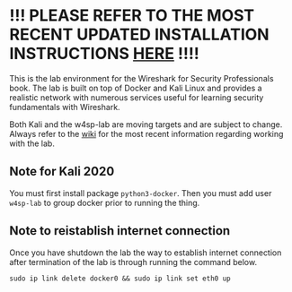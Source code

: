 # !!! PLEASE REFER TO THE MOST RECENT UPDATED INSTALLATION INSTRUCTIONS [HERE](https://github.com/w4sp-book/w4sp-lab/wiki/Lab-Installation)  !!!!

This is the lab environment for the Wireshark for Security Professionals book. The lab is built on
top of Docker and Kali Linux and provides a realistic network with numerous services useful for learning security fundamentals with Wireshark.

Both Kali and the w4sp-lab are moving targets and are subject to change. Always refer to the [wiki](https://github.com/w4sp-book/w4sp-lab/wiki) for the most recent information regarding working with the lab.

## Note for Kali 2020

You must first install package `python3-docker`. Then you must add user `w4sp-lab` to group docker prior to running the thing.


## Note to reistablish internet connection

Once you have shutdown the lab the way to establish internet connection after termination of the lab is through running the command below.

```sudo ip link delete docker0 && sudo ip link set eth0 up```

